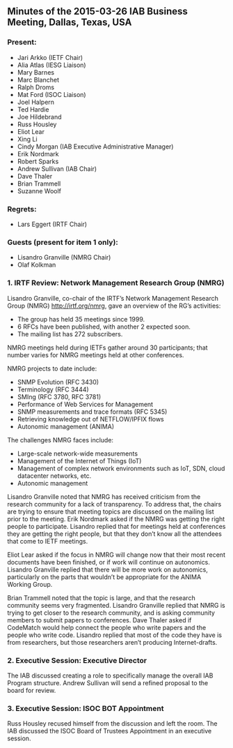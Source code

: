 
Minutes of the 2015-03-26 IAB Business Meeting, Dallas, Texas, USA
------------------------------------------------------------------


### Present:


* Jari Arkko (IETF Chair)
* Alia Atlas (IESG Liaison)
* Mary Barnes
* Marc Blanchet
* Ralph Droms
* Mat Ford (ISOC Liaison)
* Joel Halpern
* Ted Hardie
* Joe Hildebrand
* Russ Housley
* Eliot Lear
* Xing Li
* Cindy Morgan (IAB Executive Administrative Manager)
* Erik Nordmark
* Robert Sparks
* Andrew Sullivan (IAB Chair)
* Dave Thaler
* Brian Trammell
* Suzanne Woolf


### Regrets:


* Lars Eggert (IRTF Chair)


### Guests (present for item 1 only):


* Lisandro Granville (NMRG Chair)
* Olaf Kolkman


### 1. IRTF Review: Network Management Research Group (NMRG)


Lisandro Granville, co-chair of the IRTF’s Network Management Research Group (NMRG) <http://irtf.org/nmrg>, gave an overview of the RG’s activities:


* The group has held 35 meetings since 1999.
* 6 RFCs have been published, with another 2 expected soon.
* The mailing list has 272 subscribers.


NMRG meetings held during IETFs gather around 30 participants; that number varies for NMRG meetings held at other conferences.


NMRG projects to date include:


* SNMP Evolution (RFC 3430)
* Terminology (RFC 3444)
* SMIng (RFC 3780, RFC 3781)
* Performance of Web Services for Management
* SNMP measurements and trace formats (RFC 5345)
* Retrieving knowledge out of NETFLOW/IPFIX flows
* Autonomic management (ANIMA)


The challenges NMRG faces include:


* Large-scale network-wide measurements
* Management of the Internet of Things (IoT)
* Management of complex network environments such as IoT, SDN, cloud datacenter networks, etc.
* Autonomic management


Lisandro Granville noted that NMRG has received criticism from the research community for a lack of transparency. To address that, the chairs are trying to ensure that meeting topics are discussed on the mailing list prior to the meeting. Erik Nordmark asked if the NMRG was getting the right people to participate. Lisandro replied that for meetings held at conferences they are getting the right people, but that they don’t know all the attendees that come to IETF meetings.


Eliot Lear asked if the focus in NMRG will change now that their most recent documents have been finished, or if work will continue on autonomics. Lisandro Granville replied that there will be more work on autonomics, particularly on the parts that wouldn’t be appropriate for the ANIMA Working Group.


Brian Trammell noted that the topic is large, and that the research community seems very fragmented. Lisandro Granville replied that NMRG is trying to get closer to the research community, and is asking community members to submit papers to conferences. Dave Thaler asked if CodeMatch would help connect the people who write papers and the people who write code. Lisandro replied that most of the code they have is from researchers, but those researchers aren’t producing Internet-drafts.


### 2. Executive Session: Executive Director


The IAB discussed creating a role to specifically manage the overall IAB Program structure. Andrew Sullivan will send a refined proposal to the board for review.


### 3. Executive Session: ISOC BOT Appointment


Russ Housley recused himself from the discussion and left the room. The IAB discussed the ISOC Board of Trustees Appointment in an executive session.


